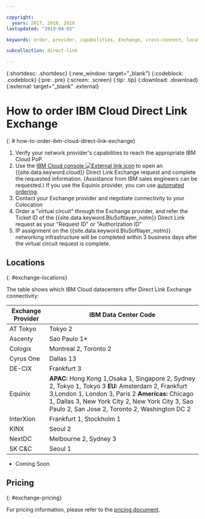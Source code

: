 ```yaml
---

copyright:
  years: 2017, 2018, 2019
lastupdated: "2019-04-02"

keywords: order, provider, capabilities, Exchange, cross-connect, locations, PoP, datacenter, data, center, pricing

subcollection: direct-link

---
```


{:shortdesc: .shortdesc}
{:new_window: target="_blank"}
{:codeblock: .codeblock}
{:pre: .pre}
{:screen: .screen}
{:tip: .tip}
{:download: .download}
{:external: target="_blank" .external}

# How to order IBM Cloud Direct Link Exchange
{: # how-to-order-ibm-cloud-direct-link-exchange}

1. Verify your network provider's capabilities to reach the appropriate IBM Cloud PoP. 
2. Use the [IBM Cloud console ![External link icon](../../icons/launch-glyph.svg "External link icon")](https://cloud.ibm.com) to open an {{site.data.keyword.cloud}} Direct Link Exchange request and complete the requested information. (Assistance from IBM sales engineers can be requested.) If you use the Equinix provider, you can use [automated ordering](/docs/infrastructure/direct-link?topic=direct-link-provisioning-ibm-cloud-direct-link-exchange-for-equinix).
3. Contact your Exchange provider and negotiate connectivity to your Colocation
4. Order a "virtual circuit" through the Exchange provider, and refer the Ticket ID of the {{site.data.keyword.BluSoftlayer_notm}} Direct Link request as your "Request ID" or "Authorization ID"
5. IP assignment on the {{site.data.keyword.BluSoftlayer_notm}} networking infrastructure will be completed within 3 business days after the virtual circuit request is complete.

## Locations
{: #exchange-locations}

 The table shows which IBM Cloud datacenters offer Direct Link Exchange connectivity:

| Exchange Provider	| IBM Data Center Code |
|-------------|-----------------------|
| AT Tokyo | Tokyo 2 |
| Ascenty | Sao Paulo 1* |
| Cologix | Montreal 2, Toronto 2 |
| Cyrus One | Dallas 13 |
| DE-CIX | Frankfurt 3 |
| Equinix | **APAC:** Hong Kong 1,Osaka 1, Singapore 2, Sydney 2, Tokyo 1, Tokyo 3 **EU:** Amsterdam 2, Frankfurt 3,London 1, London 3, Paris 2 **Americas:** Chicago 1, Dallas 3, New York City 2, New York City 3, Sao Paulo 2, San Jose 2, Toronto 2, Washington DC 2 |							
| InterXion | Frankfurt 1, Stockholm 1 |
| KINX	| Seoul 2 |
| NextDC | Melbourne 2, Sydney 3 |
| SK C&C | Seoul 1 |

* Coming Soon

## Pricing
{: #exchange-pricing}

For pricing information, please refer to the [pricing document](/docs/infrastructure/direct-link?topic=direct-link-pricing-for-ibm-cloud-direct-link#pricing-for-direct-link-exchange).
